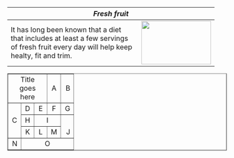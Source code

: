 <!DOCTYPE html>
<html>
	<head>
		<title> Fresh Fruits </title>
	</head>
	<body>
		<table >
			<colgroup>
				<col style="width: 300px" />
				<col style="width: 160px" />
			</colgroup>
			<thead>
				<tr>
					<th colspan="2">
						<em> Fresh fruit </em>
					</th>
				</tr>
			</thead>
			<tbody>
				<tr>
					<td>
						<div> It has long been known that a diet that includes at least a few servings of fresh fruit every day will help keep healty, fit and trim. </div>
					</td>
					<td>
						<img src="Fruits.jpg" width="160" height="100" />
					</td>
				</tr>
			</tbody>
		</table>
	</body>
</html>

<html>
	<head>
		<title> Letter Table </title>
	</head>
	<body>
		<table border="1" style="text-align: center">
			<colgroup>
				<col style="width: 30px" />
				<col style="width: 30px" />
				<col style="width: 30px" />
				<col style="width: 30px" />
				<col style="width: 30px" />
			</colgroup>
			<tr>
				<td colspan="3">Title goes here</td>
				<td>A</td>
				<td style="text-align: right">B</td>
			</tr>
			<tr>
				<td rowspan="3">C</td>
				<td>D</td>
				<td>E</td>
				<td>F</td>
				<td style="text-align: right">G</td>
			</tr>
			<tr>
				<td>H</td>
				<td colspan="2">I</td>
				<td rowspan="2" style="text-align: right; vertical-align: bottom">J</td>
			</tr>
			<tr>
				<td>K</td>
				<td>L</td>
				<td>M</td>
			</tr>
			<tr>
				<td style="text-align: right">N</td>
				<td colspan="4">O</td>
			</tr>
		</table>
	</body>
</html>
